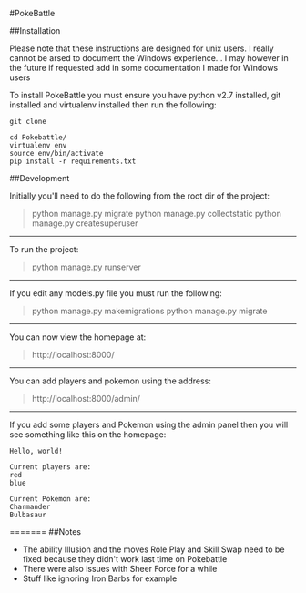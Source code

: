 #PokeBattle

##Installation

Please note that these instructions are designed for unix users. I really cannot be arsed to document the Windows experience... I may however in the future if requested add in some documentation I made for Windows users

To install PokeBattle you must ensure you have python v2.7 installed, git installed and virtualenv installed then run the following:

    git clone

    cd Pokebattle/
    virtualenv env
    source env/bin/activate
    pip install -r requirements.txt

##Development

Initially you'll need to do the following from the root dir of the project:

> python manage.py migrate
> python manage.py collectstatic
> python manage.py createsuperuser

-----
To run the project:

> python manage.py runserver

-----
If you edit any models.py file you must run the following:

> python manage.py makemigrations
> python manage.py migrate

-----
You can now view the homepage at:

> http://localhost:8000/

-----
You can add players and pokemon using the address:

> http://localhost:8000/admin/

-----
If you add some players and Pokemon using the admin panel then you will see something like this on the homepage:

    Hello, world!

    Current players are:
    red
    blue

    Current Pokemon are:
    Charmander
    Bulbasaur


=======
##Notes

* The ability Illusion and the moves Role Play and Skill Swap need to be fixed because they didn't work last time on Pokebattle
* There were also issues with Sheer Force for a while
* Stuff like ignoring Iron Barbs for example